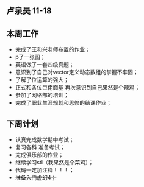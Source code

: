 ## 卢泉昊 11-18

## 本周工作

- 完成了王和兴老师布置的作业；
- p了一张图；
- 英语做了一套四级真题；
- 意识到了自己对vector定义动态数组的掌握不牢固；
- 了解了位运算的强大；
- 正式和各位巨佬面基 再次意识到自己果然是个辣鸡；
- 参加了网络部的培训；
- 完成了职业生涯规划和思修的结课作业；

## 下周计划

- 认真完成数学期中考试；
- 复习各科 准备考试；
- 完成俱乐部的作业；
- 继续学习stl（我果然是个菜鸡）；
- 代码一定加注释！！！；
- ~~准备入门虚幻4；~~